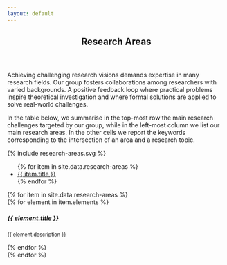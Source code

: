 ```yaml
---
layout: default
---
```


<script type="text/javascript" charset="utf-8">
  var open_tab = function() {
    item = $( this ).attr( "xlink:href" );
    tab = item.split( "_" )[0];
    console.log( tab );
    console.log( item );
    $( tab + "-tab" ).trigger( 'click' );
    $( item + "-item" ).trigger( 'click' );
    return false;
  };
</script>

<article id="main"><header class="major container" markdown="1">

# Research Areas

</header><section class="wrapper card card-body style4 container"><div class="content"><section markdown="1">

  Achieving challenging research visions demands expertise in many research fields. Our group fosters collaborations among researchers with varied backgrounds. A positive feedback loop where practical problems inspire theoretical investigation and where formal solutions are applied to solve real-world challenges. 

  In the table below, we summarise in the top-most row the main research challenges targeted by our group, while in the left-most column we list our main research areas. In the other cells we report the keywords corresponding to the intersection of an area and a research topic. 

  <div class="-1u 10u center">{% include research-areas.svg %}</div>

  <div class="mt-4"></div>

  <ul class="nav nav-tabs nav-fill" id="myTab" role="tablist">
    {% for item in site.data.research-areas %}
    <li class="nav-item">
      <a class="reset nav-link {% if forloop.first %}active{% endif %}" 
      id="{{ item.id }}-tab" data-toggle="tab" href="#{{ item.id }}" 
      role="tab" aria-controls="{{ item.id }}" 
      {% if forloop.first %}
      aria-selected="true"
      {% else %}
      aria-selected="false"
      {% endif %}
      >{{ item.title }}</a>
    </li>
    {% endfor %}
  </ul>

  <div class="pt-3 border-top-0 card tab-content" id="myTabContent">
    <div class="mt-4"></div>
    {% for item in site.data.research-areas %}
    <div class="tab-pane fade{% if forloop.first %}show active{% endif %}" 
    id="{{ item.id }}" role="tabpanel" aria-labelledby="{{ item.id }}-tab">
    {% for element in item.elements %}
    <div class="pl-4 border-dark">
      <a class="nodec reset" data-toggle="collapse" href="#{{ item.id }}_{{ element.id }}" aria-expanded="false" id="{{ item.id }}_{{ element.id }}-item" aria-controls="{{ item.id }}_{{ element.id }}">
        <h5 class="card-title">{{ element.title }}</h5></a>
        <div class="collapse" id="{{ item.id }}_{{ element.id }}">
          <div class="card-body">
            <p class="card-text"><small>{{ element.description }}</small></p>
          </div>
        </div>
      </div>
      {% endfor %}
    </div>
    {% endfor %}
  </div>

</section></div></section></article>

<script type="text/javascript" charset="utf-8">
  $( document ).ready( function() {
    $( "svg a" ).each( function( i, el ) {
      $( el ).click( open_tab );
    });
  });
</script>